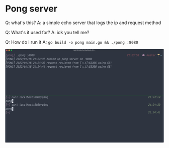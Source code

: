 # Pong server 

Q: what's this?
A: a simple echo server that logs the ip and request method 

Q: What's it used for?
A: idk you tell me?


Q: How do i run it
A: `go build -o pong main.go && ./pong :8080`

![run](run.png)
